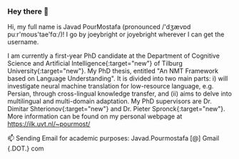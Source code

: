 ### Hey there 👋

Hi, my full name is Javad PourMostafa (pronounced /'dʒævɒd puːr'moʊs'tae'fɑː/)! I go by joeybright or joyebright wherever I can get the username.

I am currently a first-year PhD candidate at the Department of Cognitive Science and Artificial Intelligence{:target="new"} of Tilburg University{:target="new"}. My PhD thesis, entitled "An NMT Framework based on Language Understanding". It is divided into two main parts: i) will investigate neural machine translation for low-resource language, e.g. Persian, through cross-lingual knowledge transfer, and (ii) aims to delve into multilingual and multi-domain adaptation. My PhD supervisors are Dr. Dimitar Shterionov{:target="new"} and Dr. Pieter Spronck{:target="new"}. More information can be found on my personal webpage at https://ilk.uvt.nl/~pourmost/

📫 Sending Email for academic purposes: Javad.Pourmostafa [@] Gmail {.DOT.} com
